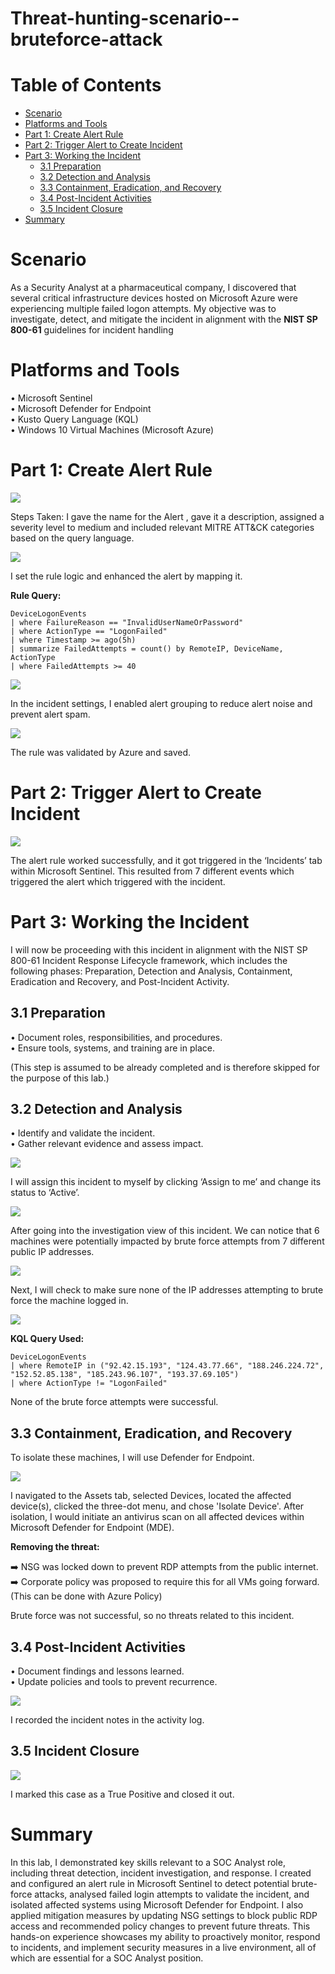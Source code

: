 # Threat-hunting-scenario--bruteforce-attack

# Table of Contents

- [ Scenario](#scenario)
- [ Platforms and Tools](#platforms-and-tools)
- [ Part 1: Create Alert Rule](#part-1-create-alert-rule)
- [ Part 2: Trigger Alert to Create Incident](#part-2-trigger-alert-to-create-incident)
- [ Part 3: Working the Incident](#part-3-working-the-incident)
  - [ 3.1 Preparation](#31-preparation)
  - [ 3.2 Detection and Analysis](#32-detection-and-analysis)
  - [ 3.3 Containment, Eradication, and Recovery](#33-containment-eradication-and-recovery)
  - [ 3.4 Post-Incident Activities](#34-post-incident-activities)
  - [ 3.5 Incident Closure](#35-incident-closure)
- [ Summary](#summary)
  

# Scenario 

As a Security Analyst at a pharmaceutical company, I discovered that several critical infrastructure devices hosted on Microsoft Azure were experiencing multiple failed logon attempts.
My objective was to investigate, detect, and mitigate the incident in alignment with the **NIST SP 800-61** guidelines for incident handling



<a name="platforms-and-tools"></a>
#  Platforms and Tools

•	Microsoft Sentinel<br>
•	Microsoft Defender for Endpoint<br>
•	Kusto Query Language (KQL)<br>
•	Windows 10 Virtual Machines (Microsoft Azure)<br>

# Part 1: Create Alert Rule

<img src="https://github.com/user-attachments/assets/b07c643e-dba3-4a50-af2f-fcf313e95e82">

Steps Taken:
I gave the name for the Alert , gave it a description, assigned a severity level to medium and included relevant MITRE ATT&CK categories based on the query language. 

<img src="https://github.com/user-attachments/assets/2ad0e102-3b1a-4cc9-922e-490f62f087fe" >

I set the rule logic and enhanced the alert by mapping it. 

**Rule Query:**

```
DeviceLogonEvents
| where FailureReason == "InvalidUserNameOrPassword"
| where ActionType == "LogonFailed"
| where Timestamp >= ago(5h)
| summarize FailedAttempts = count() by RemoteIP, DeviceName, ActionType
| where FailedAttempts >= 40
```

<img src="https://i.imgur.com/MbrmvmH.png">

In the incident settings, I enabled alert grouping to reduce alert noise and prevent alert spam.

<img src="https://i.imgur.com/gahc0YI.png">

The rule was validated by Azure and saved. 

# Part 2: Trigger Alert to Create Incident 

<img src="https://i.imgur.com/uocxpPo.png">

The alert rule worked successfully, and it got triggered in the ‘Incidents’ tab within Microsoft Sentinel. This resulted from 7 different events which triggered the alert which triggered with the incident.  

# Part 3: Working the Incident 

I will now be proceeding with this incident in alignment with the NIST SP 800-61 Incident Response Lifecycle framework, which includes the following phases: Preparation, Detection and Analysis, Containment, Eradication and Recovery, and Post-Incident Activity.

## 3.1 Preparation

•	Document roles, responsibilities, and procedures.<br>
•	Ensure tools, systems, and training are in place.<br>

(This step is assumed to be already completed and is therefore skipped for the purpose of this lab.)<br>

## 3.2 Detection and Analysis

•	Identify and validate the incident.<br>
•	Gather relevant evidence and assess impact.<br>

<img src="https://i.imgur.com/WV9oGg8.png">

I will assign this incident to myself by clicking ‘Assign to me’ and change its status to ‘Active’. 

<img src="https://i.imgur.com/6Clwwac.png">

After going into the investigation view of this incident. We can notice that 6 machines were potentially impacted by brute force attempts from 7 different public IP addresses.

<img src="https://i.imgur.com/7fE1tHD.png">

Next, I will check to make sure none of the IP addresses attempting to brute force the machine logged in. 

<img src="https://i.imgur.com/XaqaG1F.png">

**KQL Query Used:**

```
DeviceLogonEvents
| where RemoteIP in ("92.42.15.193", "124.43.77.66", "188.246.224.72", "152.52.85.138", "185.243.96.107", "193.37.69.105")
| where ActionType != "LogonFailed"
```

None of the brute force attempts were successful.

## 3.3 Containment, Eradication, and Recovery

To isolate these machines, I will use Defender for Endpoint.

<img src="https://i.imgur.com/r0lczYf.png">

I navigated to the Assets tab, selected Devices, located the affected device(s), clicked the three-dot menu, and chose 'Isolate Device'. After isolation, I would initiate an antivirus scan on all affected devices within Microsoft Defender for Endpoint (MDE).

**Removing the threat:**

➡️ NSG was locked down to prevent RDP attempts from the public internet.<br>
➡️ Corporate policy was proposed to require this for all VMs going forward. (This can be done with Azure Policy)<br>

Brute force was not successful, so no threats related to this incident.

## 3.4 Post-Incident Activities

•	Document findings and lessons learned.<br>
•	Update policies and tools to prevent recurrence.<br>

<img src="https://i.imgur.com/5BuLkge.png">

I recorded the incident notes in the activity log.

## 3.5 Incident Closure

<img src="https://i.imgur.com/jSFgQXG.png">

I marked this case as a True Positive and closed it out.

# Summary

In this lab, I demonstrated key skills relevant to a SOC Analyst role, including threat detection, incident investigation, and response. I created and configured an alert rule in Microsoft Sentinel to detect potential brute-force attacks, analysed failed login attempts to validate the incident, and isolated affected systems using Microsoft Defender for Endpoint. I also applied mitigation measures by updating NSG settings to block public RDP access and recommended policy changes to prevent future threats. This hands-on experience showcases my ability to proactively monitor, respond to incidents, and implement security measures in a live environment, all of which are essential for a SOC Analyst position.

